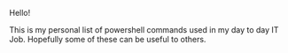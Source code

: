 Hello!

This is my personal list of powershell commands used in my day to day IT Job.  Hopefully some of these can be useful to others.
